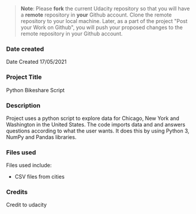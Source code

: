 >**Note**: Please **fork** the current Udacity repository so that you will have a **remote** repository in **your** Github account. Clone the remote repository to your local machine. Later, as a part of the project "Post your Work on Github", you will push your proposed changes to the remote repository in your Github account.

### Date created
Date Created 17/05/2021


### Project Title
Python Bikeshare Script

### Description
Project uses a python script to explore data for Chicago, New York and Washington in the United States. The code imports data and and answers questions according to what the user wants. It does this by using Python 3, NumPy and Pandas libraries.

### Files used
Files used include:
- CSV files from cities

### Credits
Credit to udacity


